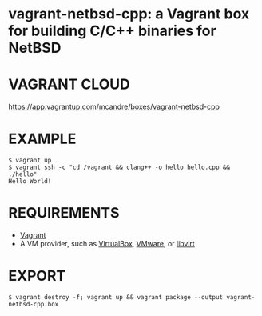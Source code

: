# vagrant-netbsd-cpp: a Vagrant box for building C/C++ binaries for NetBSD

# VAGRANT CLOUD

https://app.vagrantup.com/mcandre/boxes/vagrant-netbsd-cpp

# EXAMPLE

```console
$ vagrant up
$ vagrant ssh -c "cd /vagrant && clang++ -o hello hello.cpp && ./hello"
Hello World!
```

# REQUIREMENTS

* [Vagrant](https://www.vagrantup.com)
* A VM provider, such as [VirtualBox](https://www.virtualbox.org), [VMware](https://www.vmware.com), or [libvirt](https://libvirt.org)

# EXPORT

```console
$ vagrant destroy -f; vagrant up && vagrant package --output vagrant-netbsd-cpp.box
```
